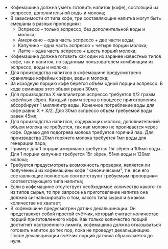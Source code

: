 - Кофемашина должна уметь готовить напиток (кофе), состоящий из эспрессо, дополнительной воды и молока;
- В зависимости от типа кофе, три составляющие напитка могут быть смешаны в разных пропорциях:
  - Эспрессо – только эспрессо, без дополнительной воды и молока;
  - Американо – одна часть эспрессо + две части воды;
  - Капучино – одна часть эспрессо + четыре порции молока;
  - Латте – одна часть эспрессо + шесть порций молока;
- Кофемашина должна готовить как один из заранее известных типов кофе, так и напиток, по заданным пользователем комбинации из эспрессо, воды и молока;
- Для производства напитков в кофемашине предусмотрено хранилище кофейных зёрен, воды и молока;
- За исходную порцию кофе берётся объём одной порции эспрессо. В коде семинара этот объем равен 30мл;
- Для производства X миллилитров эспрессо требуется X/2 грамм кофейных зёрен. Каждый грамм зерна в процессе приготовления абсорбирует 1 миллилитр воды. Конечное потребление воды для кофе равно X + X/2. Для 30мл эспрессо объем требуемой воды равен 45мл;
- Для производства напитков, содержащих молоко, дополнительный объем молока не требуется, так как молоко не проливается через кофе. Однако для подогрева молока требуется горячий пар. Для производства 20мл горячего молока требуется 1мл воды для генерации пара;
- Пример: для 1 порции американо требуется 15г зёрен и 105мл воды. Для 1 порции капучино требуется 15г зёрен, 51мл воды и 120мл молока;
- Требуется предусмотреть возможность проверки, является ли полученный из кофемашины кофе "каноническим", т.е. все его составляющие полностью соответствуют требуемым пропорциям соответствующего типа напитка;
- Если в кофемашине отсутствует необходимое количество какого-то из типов сырья, то при запросе на приготовление напитка она должна сигнализировать о том, какого типа сырья и в каком количестве не хватает;
- В кофемашине предусмотрен датчик декальцинации. Он представляет собой простой счётчик, который считает количество порций приготовленного кофе. Как только количество порций достигнет настроенного лимита, кофемашина должна отказываться готовить напиток до тех пор, пока не проведут декальцинацию. После декальцинации счётчик порций датчика сбрасывается до нуля.
